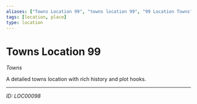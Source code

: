 ```yaml
---
aliases: ["Towns Location 99", "towns location 99", "99 Location Towns"]
tags: [location, place]
type: location
---
```


# Towns Location 99

*Towns*

A detailed towns location with rich history and plot hooks.

---
*ID: LOC00098*